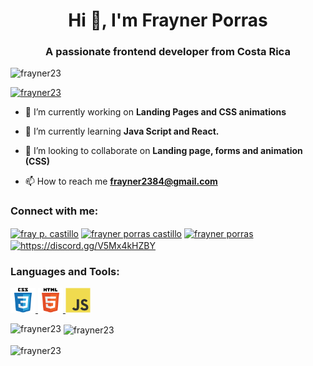 <h1 align="center">Hi 👋, I'm Frayner Porras</h1>
<h3 align="center">A passionate frontend developer from Costa Rica</h3>

<p align="left"> <img src="https://komarev.com/ghpvc/?username=frayner23&label=Profile%20views&color=0e75b6&style=flat" alt="frayner23" /> </p>

<p align="left"> <a href="https://github.com/ryo-ma/github-profile-trophy"><img src="https://github-profile-trophy.vercel.app/?username=frayner23" alt="frayner23" /></a> </p>

- 🔭 I’m currently working on **Landing Pages and CSS animations**

- 🌱 I’m currently learning **Java Script and React.**

- 👯 I’m looking to collaborate on **Landing page, forms and animation (CSS)**

- 📫 How to reach me **frayner2384@gmail.com**

<h3 align="left">Connect with me:</h3>
<p align="left">
<a href="https://twitter.com/fray p. castillo" target="blank"><img align="center" src="https://raw.githubusercontent.com/rahuldkjain/github-profile-readme-generator/master/src/images/icons/Social/twitter.svg" alt="fray p. castillo" height="30" width="40" /></a>
<a href="https://linkedin.com/in/frayner porras castillo" target="blank"><img align="center" src="https://raw.githubusercontent.com/rahuldkjain/github-profile-readme-generator/master/src/images/icons/Social/linked-in-alt.svg" alt="frayner porras castillo" height="30" width="40" /></a>
<a href="https://fb.com/frayner porras" target="blank"><img align="center" src="https://raw.githubusercontent.com/rahuldkjain/github-profile-readme-generator/master/src/images/icons/Social/facebook.svg" alt="frayner porras" height="30" width="40" /></a>
<a href="https://discord.gg/https://discord.gg/V5Mx4kHZBY" target="blank"><img align="center" src="https://raw.githubusercontent.com/rahuldkjain/github-profile-readme-generator/master/src/images/icons/Social/discord.svg" alt="https://discord.gg/V5Mx4kHZBY" height="30" width="40" /></a>
</p>

<h3 align="left">Languages and Tools:</h3>
<p align="left"> <a href="https://www.w3schools.com/css/" target="_blank" rel="noreferrer"> <img src="https://raw.githubusercontent.com/devicons/devicon/master/icons/css3/css3-original-wordmark.svg" alt="css3" width="40" height="40"/> </a> <a href="https://www.w3.org/html/" target="_blank" rel="noreferrer"> <img src="https://raw.githubusercontent.com/devicons/devicon/master/icons/html5/html5-original-wordmark.svg" alt="html5" width="40" height="40"/> </a> <a href="https://developer.mozilla.org/en-US/docs/Web/JavaScript" target="_blank" rel="noreferrer"> <img src="https://raw.githubusercontent.com/devicons/devicon/master/icons/javascript/javascript-original.svg" alt="javascript" width="40" height="40"/> </a> </p>

<p><img align="left" src="https://github-readme-stats.vercel.app/api/top-langs?username=frayner23&show_icons=true&locale=en&layout=compact" alt="frayner23" /></p>

<p>&nbsp;<img align="center" src="https://github-readme-stats.vercel.app/api?username=frayner23&show_icons=true&locale=en" alt="frayner23" /></p>

<p><img align="center" src="https://github-readme-streak-stats.herokuapp.com/?user=frayner23&" alt="frayner23" /></p>
